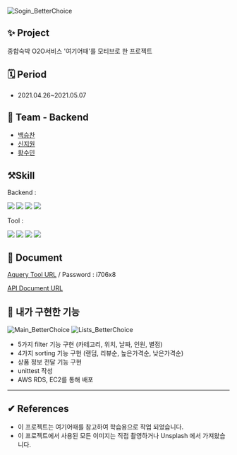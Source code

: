 ![Sogin_BetterChoice](https://user-images.githubusercontent.com/74173368/128132514-9200363d-240c-4e67-935a-51fa71e78184.gif)


## ✨ Project
종합숙박 O2O서비스 '여기어때'를 모티브로 한 프로젝트

## 🗓 Period
- 2021.04.26~2021.05.07

## 👫 Team - Backend
- [백승찬](https://github.com/poketsc)
- [신지원](https://github.com/jeewonn)
- [황수민](https://github.com/miniming)

## ⚒️Skill
Backend : <p><img src="https://img.shields.io/badge/Python-3766AB?style=flat-square&logo=Python&logoColor=white"/>
<img src="https://img.shields.io/badge/Django-092E20?style=flat-square&logo=Django&logoColor=white"/>
<img src="https://img.shields.io/badge/MySQL-4479A1?style=flat-square&logo=MySQL&logoColor=white"/>
<img src="https://img.shields.io/badge/AWS-232F3E?style=flat-square&logo=AWS&logoColor=white"/></p>
Tool : <p><img src="https://img.shields.io/badge/Slack-4A154B?style=flat-square&logo=Slack&logoColor=white"/>
<img src="https://img.shields.io/badge/Postman-FF6C37?style=flat-square&logo=Postman&logoColor=white"/>
<img src="https://img.shields.io/badge/Git-F05032?style=flat-square&logo=Git&logoColor=white"/>
<img src="https://img.shields.io/badge/Trello-0052CC?style=flat-square&logo=Trello&logoColor=white"/></p>

## 📑 Document
[Aquery Tool URL](https://aquerytool.com/aquerymain/index/?rurl=9f3b4eae-ec1e-475c-b6aa-ccc73c62ed70&) / Password : i706x8

[API Document URL](https://documenter.getpostman.com/view/15442239/TzRPj99M)


## 📝 내가 구현한 기능
![Main_BetterChoice](https://user-images.githubusercontent.com/74173368/128132718-9fb75f72-abaf-419e-b8e9-57da93366b03.gif)
![Lists_BetterChoice](https://user-images.githubusercontent.com/74173368/128132733-710eb8b9-1750-4188-8cbc-002d3bff168f.gif)
- 5가지 filter 기능 구현 (카테고리, 위치, 날짜, 인원, 별점)
- 4가지 sorting 기능 구현 (랜덤, 리뷰순, 높은가격순, 낮은가격순)
- 상품 정보 전달 기능 구현
- unittest 작성
- AWS RDS, EC2를 통해 배포

-------------------
## ✔︎ References
- 이 프로젝트는 여기어때를 참고하여 학습용으로 작업 되었습니다.
- 이 프로젝트에서 사용된 모든 이미지는 직접 촬영하거나 Unsplash 에서 가져왔습니다.
